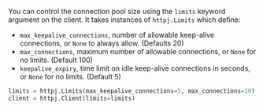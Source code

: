 You can control the connection pool size using the `limits` keyword
argument on the client. It takes instances of `httpj.Limits` which define:

- `max_keepalive_connections`, number of allowable keep-alive connections, or `None` to always
allow. (Defaults 20)
- `max_connections`, maximum number of allowable connections, or `None` for no limits.
(Default 100)
- `keepalive_expiry`, time limit on idle keep-alive connections in seconds, or `None` for no limits. (Default 5)

```python
limits = httpj.Limits(max_keepalive_connections=5, max_connections=10)
client = httpj.Client(limits=limits)
```